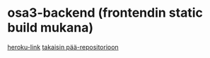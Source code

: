 # osa3-backend (frontendin static build mukana)

[heroku-link](https://boiling-brushlands-52918.herokuapp.com/)
[takaisin pää-repositorioon](https://github.com/ArtKoski/fullstack2021)
